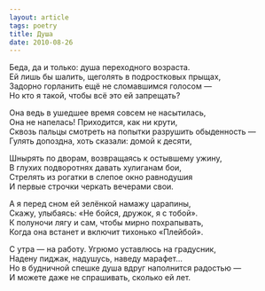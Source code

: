 ```yaml
---
layout: article
tags: poetry
title: Душа
date: 2010-08-26
---
```


Беда, да и только: душа переходного возраста.<br>
Ей лишь бы шалить, щеголять в подростковых прыщах,<br>
Задорно горланить ещё не сломавшимся голосом —<br>
Но кто я такой, чтобы всё это ей запрещать?<br>

Она ведь в ушедшее время совсем не насытилась,<br>
Она не напелась! Приходится, как ни крути,<br>
Сквозь пальцы смотреть на попытки разрушить обыденность —<br>
Гулять допоздна, хоть сказали: домой к десяти,<br>

Шнырять по дворам, возвращаясь к остывшему ужину,<br>
В глухих подворотнях давать хулиганам бои,<br>
Стрелять из рогатки в слепое окно равнодушия<br>
И первые строчки черкать вечерами свои.<br>

А я перед сном ей зелёнкой намажу царапины,<br>
Скажу, улыбаясь: «Не бойся, дружок, я с тобой».<br>
К полуночи лягу и сам, чтобы мирно похрапывать,<br>
Когда она встанет и включит тихонько «Плейбой».<br>

С утра — на работу. Угрюмо уставлюсь на градусник,<br>
Надену пиджак, надушусь, наведу марафет...<br>
Но в будничной спешке душа вдруг наполнится радостью —<br>
И можете даже не спрашивать, сколько ей лет.
